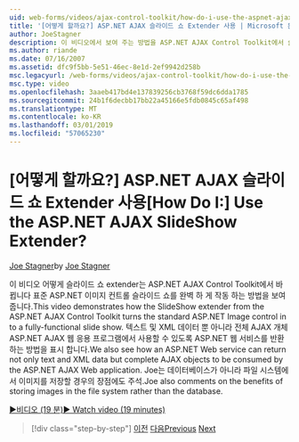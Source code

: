 ```yaml
---
uid: web-forms/videos/ajax-control-toolkit/how-do-i-use-the-aspnet-ajax-slideshow-extender
title: '[어떻게 할까요?] ASP.NET AJAX 슬라이드 쇼 Extender 사용 | Microsoft 문서'
author: JoeStagner
description: 이 비디오에서 보여 주는 방법을 ASP.NET AJAX Control Toolkit에서 슬라이드 쇼 extender 바뀝니다 표준 ASP.NET 이미지 컨트롤을 완벽 하 게 작동 sl...
ms.author: riande
ms.date: 07/16/2007
ms.assetid: dfc9f5bb-5e51-46ec-8e1d-2ef9942d258b
msc.legacyurl: /web-forms/videos/ajax-control-toolkit/how-do-i-use-the-aspnet-ajax-slideshow-extender
msc.type: video
ms.openlocfilehash: 3aaeb417bd4e137839256cb3768f59dc6dda1785
ms.sourcegitcommit: 24b1f6decbb17bb22a45166e5fdb0845c65af498
ms.translationtype: MT
ms.contentlocale: ko-KR
ms.lasthandoff: 03/01/2019
ms.locfileid: "57065230"
---
```

<a name="how-do-i-use-the-aspnet-ajax-slideshow-extender"></a><span data-ttu-id="0c4bf-104">[어떻게 할까요?] ASP.NET AJAX 슬라이드 쇼 Extender 사용</span><span class="sxs-lookup"><span data-stu-id="0c4bf-104">[How Do I:] Use the ASP.NET AJAX SlideShow Extender?</span></span>
====================
<span data-ttu-id="0c4bf-105">[Joe Stagner](https://github.com/JoeStagner)</span><span class="sxs-lookup"><span data-stu-id="0c4bf-105">by [Joe Stagner](https://github.com/JoeStagner)</span></span>

<span data-ttu-id="0c4bf-106">이 비디오 어떻게 슬라이드 쇼 extender는 ASP.NET AJAX Control Toolkit에서 바뀝니다 표준 ASP.NET 이미지 컨트롤 슬라이드 쇼를 완벽 하 게 작동 하는 방법을 보여 줍니다.</span><span class="sxs-lookup"><span data-stu-id="0c4bf-106">This video demonstrates how the SlideShow extender from the ASP.NET AJAX Control Toolkit turns the standard ASP.NET Image control in to a fully-functional slide show.</span></span> <span data-ttu-id="0c4bf-107">텍스트 및 XML 데이터 뿐 아니라 전체 AJAX 개체 ASP.NET AJAX 웹 응용 프로그램에서 사용할 수 있도록 ASP.NET 웹 서비스를 반환 하는 방법을 표시 합니다.</span><span class="sxs-lookup"><span data-stu-id="0c4bf-107">We also see how an ASP.NET Web service can return not only text and XML data but complete AJAX objects to be consumed by the ASP.NET AJAX Web application.</span></span> <span data-ttu-id="0c4bf-108">Joe는 데이터베이스가 아니라 파일 시스템에서 이미지를 저장할 경우의 장점에도 주석.</span><span class="sxs-lookup"><span data-stu-id="0c4bf-108">Joe also comments on the benefits of storing images in the file system rather than the database.</span></span>

[<span data-ttu-id="0c4bf-109">&#9654;비디오 (19 분)</span><span class="sxs-lookup"><span data-stu-id="0c4bf-109">&#9654; Watch video (19 minutes)</span></span>](https://channel9.msdn.com/Blogs/ASP-NET-Site-Videos/how-do-i-use-the-aspnet-ajax-slideshow-extender)

> [!div class="step-by-step"]
> <span data-ttu-id="0c4bf-110">[이전](how-do-i-use-the-aspnet-ajax-tabs-control.md)
> [다음](how-do-i-use-the-aspnet-ajax-updatepanelanimation-extender.md)</span><span class="sxs-lookup"><span data-stu-id="0c4bf-110">[Previous](how-do-i-use-the-aspnet-ajax-tabs-control.md)
[Next](how-do-i-use-the-aspnet-ajax-updatepanelanimation-extender.md)</span></span>
